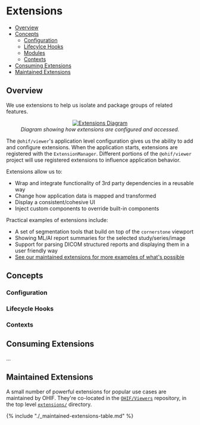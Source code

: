 # Extensions

- [Overview](#overview)
- [Concepts](#concepts)
  - [Configuration](#configuration)
  - [Lifecylce Hooks](#lifecycle-hooks)
  - [Modules](#modules)
  - [Contexts](#contexts)
- [Consuming Extensions](#consuming-extensions)
- [Maintained Extensions](#maintained-extensions)

## Overview

We use extensions to help us isolate and package groups of related features.

<div style="text-align: center;">
  <a href="/assets/img/extensions-diagram.png">
    <img src="/assets/img/extensions-diagram.png" alt="Extensions Diagram" style="margin: 0 auto; max-width: 500px;" />
  </a>
  <div><i>Diagram showing how extensions are configured and accessed.</i></div>
</div>

The `@ohif/viewer`'s application level configuration gives us the ability to add
and configure extensions. When the application starts, extensions are registered
with the `ExtensionManager`. Different portions of the `@ohif/viewer` project
will use registered extensions to influence application behavior.

Extensions allow us to:

- Wrap and integrate functionality of 3rd party dependencies in a reusable way
- Change how application data is mapped and transformed
- Display a consistent/cohesive UI
- Inject custom components to override built-in components

Practical examples of extensions include:

- A set of segmentation tools that build on top of the `cornerstone` viewport
- Showing ML/AI report summaries for the selected study/series/image
- Support for parsing DICOM structured reports and displaying them in a user
  friendly way
- [See our maintained extensions for more examples of what's possible](#maintained-extensions)

## Concepts

### Configuration

### Lifecycle Hooks

### Contexts

## Consuming Extensions

...

## Maintained Extensions

A small number of powerful extensions for popular use cases are maintained by
OHIF. They're co-located in the [`OHIF/Viewers`][viewers-repo] repository, in
the top level [`extensions/`][ext-source] directory.

{% include "./_maintained-extensions-table.md" %}

<!--
  LINKS
-->

<!-- prettier-ignore-start -->
[viewers-repo]: https://github.com/OHIF/Viewers
[ext-source]: https://github.com/OHIF/Viewers/tree/master/extensions
<!-- prettier-ignore-end -->
